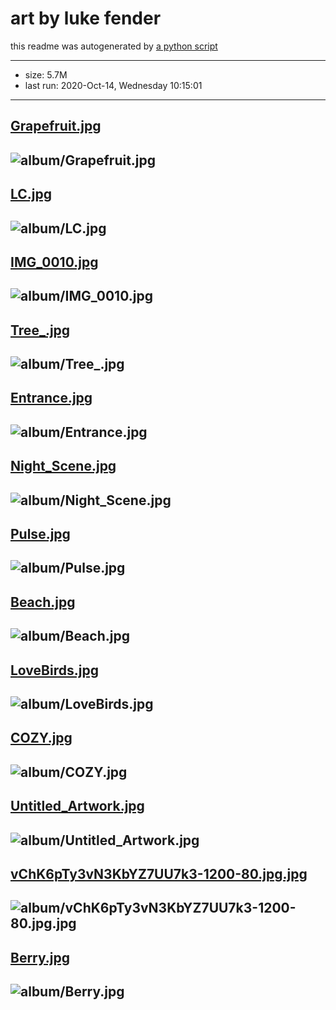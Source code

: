 
# art by luke fender
this readme was autogenerated by [a python script](make_readme.py)

---------------
    
 - size: 5.7M
 - last run: 2020-Oct-14, Wednesday 10:15:01
---------------
## [Grapefruit.jpg](https://raw.githubusercontent.com/lfender6445/art/master/album/Grapefruit.jpg)
![album/Grapefruit.jpg](album/Grapefruit.jpg)
---------------
## [LC.jpg](https://raw.githubusercontent.com/lfender6445/art/master/album/LC.jpg)
![album/LC.jpg](album/LC.jpg)
---------------
## [IMG_0010.jpg](https://raw.githubusercontent.com/lfender6445/art/master/album/IMG_0010.jpg)
![album/IMG_0010.jpg](album/IMG_0010.jpg)
---------------
## [Tree_.jpg](https://raw.githubusercontent.com/lfender6445/art/master/album/Tree_.jpg)
![album/Tree_.jpg](album/Tree_.jpg)
---------------
## [Entrance.jpg](https://raw.githubusercontent.com/lfender6445/art/master/album/Entrance.jpg)
![album/Entrance.jpg](album/Entrance.jpg)
---------------
## [Night_Scene.jpg](https://raw.githubusercontent.com/lfender6445/art/master/album/Night_Scene.jpg)
![album/Night_Scene.jpg](album/Night_Scene.jpg)
---------------
## [Pulse.jpg](https://raw.githubusercontent.com/lfender6445/art/master/album/Pulse.jpg)
![album/Pulse.jpg](album/Pulse.jpg)
---------------
## [Beach.jpg](https://raw.githubusercontent.com/lfender6445/art/master/album/Beach.jpg)
![album/Beach.jpg](album/Beach.jpg)
---------------
## [LoveBirds.jpg](https://raw.githubusercontent.com/lfender6445/art/master/album/LoveBirds.jpg)
![album/LoveBirds.jpg](album/LoveBirds.jpg)
---------------
## [COZY.jpg](https://raw.githubusercontent.com/lfender6445/art/master/album/COZY.jpg)
![album/COZY.jpg](album/COZY.jpg)
---------------
## [Untitled_Artwork.jpg](https://raw.githubusercontent.com/lfender6445/art/master/album/Untitled_Artwork.jpg)
![album/Untitled_Artwork.jpg](album/Untitled_Artwork.jpg)
---------------
## [vChK6pTy3vN3KbYZ7UU7k3-1200-80.jpg.jpg](https://raw.githubusercontent.com/lfender6445/art/master/album/vChK6pTy3vN3KbYZ7UU7k3-1200-80.jpg.jpg)
![album/vChK6pTy3vN3KbYZ7UU7k3-1200-80.jpg.jpg](album/vChK6pTy3vN3KbYZ7UU7k3-1200-80.jpg.jpg)
---------------
## [Berry.jpg](https://raw.githubusercontent.com/lfender6445/art/master/album/Berry.jpg)
![album/Berry.jpg](album/Berry.jpg)
---------------
